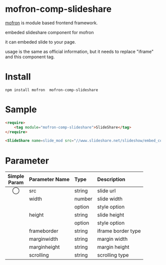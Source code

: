 #  mofron-comp-slideshare
[mofron](https://mofron.github.io/mofron/) is module based frontend framework.

embeded slideshare component for mofron

it can embeded slide to your page.

usage is the same as official information, but it needs to replace  "iframe" and this component tag.


# Install
```
npm install mofron  mofron-comp-slideshare
```

# Sample
```html
<require>
    <tag module="mofron-comp-slideshare">SlideShare</tag>
</require>

<SlideShare name=slide_mod src="//www.slideshare.net/slideshow/embed_code/key/FEMhsyd6vq2yTt" width="400" height="300" frameborder="0" marginwidth="0" marginheight="0" scrolling="no" style="border-width:1px;max-width:100%;" visible=false></SlideShare>
```
# Parameter

|Simple<br>Param | Parameter Name | Type | Description |
|:--------------:|:---------------|:-----|:------------|
| ◯  | src | string | slide url |
| | width | number | slide width |
| | | option | style option |
| | height | string | slide height |
| | | option | style option |
| | frameborder | string | iframe border type |
| | marginwidth | string | margin width |
| | marginheight | string | margin height |
| | scrolling | string | scrolling type |

